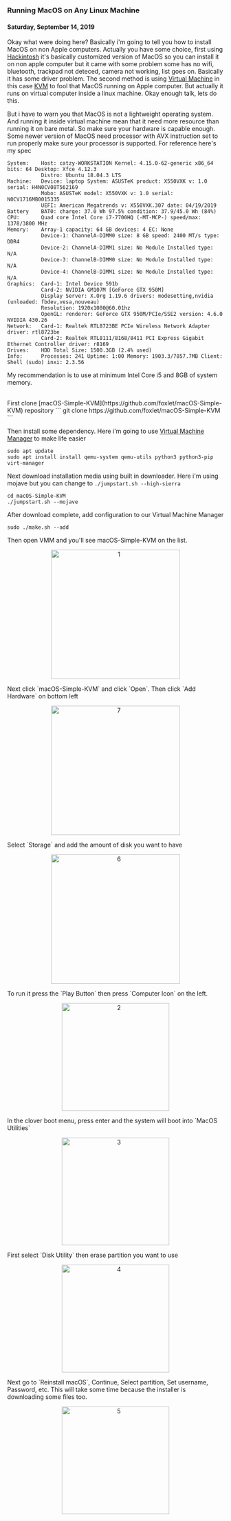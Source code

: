 ### **Running MacOS on Any Linux Machine**
#### Saturday, September 14, 2019
Okay what were doing here? Basically i'm going to tell you how to install MacOS on non Apple computers. 
Actually you have some choice, first using [Hackintosh](https://hackintosh.com/) it's basically customized version of MacOS so 
you can install it on non apple computer but it came with some problem some has no wifi, bluetooth, 
trackpad not deteced, camera not working, list goes on. Basically it has some driver problem. The 
second method is using [Virtual Machine](https://en.wikipedia.org/wiki/Virtual_machine) in this case 
[KVM](https://www.redhat.com/en/topics/virtualization/what-is-KVM) to fool that MacOS running on Apple computer. But actually it 
runs on virtual computer inside a linux machine. Okay enough talk, lets do this.

But i have to warn you that MacOS is not a lightweight operating system. And running it inside virtual machine 
mean that it need more resource than running it on bare metal. So make sure your hardware is capable enough. 
Some newer version of MacOS need processor with AVX instruction set to run properly make sure your processor is 
supported. For reference here's my spec
```
System:    Host: catzy-WORKSTATION Kernel: 4.15.0-62-generic x86_64 bits: 64 Desktop: Xfce 4.12.3
           Distro: Ubuntu 18.04.3 LTS
Machine:   Device: laptop System: ASUSTeK product: X550VXK v: 1.0 serial: H4N0CV08T562169
           Mobo: ASUSTeK model: X550VXK v: 1.0 serial: N0CV1716MB0015335
           UEFI: American Megatrends v: X550VXK.307 date: 04/19/2019
Battery    BAT0: charge: 37.0 Wh 97.5% condition: 37.9/45.0 Wh (84%)
CPU:       Quad core Intel Core i7-7700HQ (-MT-MCP-) speed/max: 1378/3800 MHz
Memory:    Array-1 capacity: 64 GB devices: 4 EC: None
           Device-1: ChannelA-DIMM0 size: 8 GB speed: 2400 MT/s type: DDR4
           Device-2: ChannelA-DIMM1 size: No Module Installed type: N/A
           Device-3: ChannelB-DIMM0 size: No Module Installed type: N/A
           Device-4: ChannelB-DIMM1 size: No Module Installed type: N/A
Graphics:  Card-1: Intel Device 591b
           Card-2: NVIDIA GM107M [GeForce GTX 950M]
           Display Server: X.Org 1.19.6 drivers: modesetting,nvidia (unloaded: fbdev,vesa,nouveau)
           Resolution: 1920x1080@60.01hz
           OpenGL: renderer: GeForce GTX 950M/PCIe/SSE2 version: 4.6.0 NVIDIA 430.26
Network:   Card-1: Realtek RTL8723BE PCIe Wireless Network Adapter driver: rtl8723be
           Card-2: Realtek RTL8111/8168/8411 PCI Express Gigabit Ethernet Controller driver: r8169
Drives:    HDD Total Size: 1500.3GB (2.4% used)
Info:      Processes: 241 Uptime: 1:00 Memory: 1903.3/7857.7MB Client: Shell (sudo) inxi: 2.3.56
```
My recommendation is to use at minimum Intel Core i5 and 8GB of system memory.

<br>
First clone [macOS-Simple-KVM](https://github.com/foxlet/macOS-Simple-KVM) repository
```
git clone https://github.com/foxlet/macOS-Simple-KVM
```

Then install some dependency. Here i'm going to use [Virtual Machine Manager](https://virt-manager.org/) to make life easier
```
sudo apt update
sudo apt install install qemu-system qemu-utils python3 python3-pip virt-manager
```

Next download installation media using built in downloader. Here i'm using mojave but you can change to `./jumpstart.sh --high-sierra`
```
cd macOS-Simple-KVM
./jumpstart.sh --mojave
```

After download complete, add configuration to our Virtual Machine Manager
```
sudo ./make.sh --add
```

Then open VMM and you'll see macOS-Simple-KVM on the list.
<p align="center">
	<img src="./posts/2019-09-13-running-macos-on-any-linux-machine/1.png" height="300px" alt="1">
</p>
Next click `macOS-Simple-KVM` and click `Open`. Then click `Add Hardware` on bottom left
<p align="center">
	<img src="./posts/2019-09-13-running-macos-on-any-linux-machine/7.png" height="300px" alt="7">
</p>
Select `Storage` and add the amount of disk you want to have
<p align="center">
	<img src="./posts/2019-09-13-running-macos-on-any-linux-machine/6.png" height="300px" alt="6">
</p>
To run it press the `Play Button` then press `Computer Icon` on the left. 
<p align="center">
	<img src="./posts/2019-09-13-running-macos-on-any-linux-machine/2.png" height="250px" alt="2">
</p>
In the clover boot menu, press enter and the system will boot into `MacOS Utilities`
<p align="center">
	<img src="./posts/2019-09-13-running-macos-on-any-linux-machine/3.png" height="250px" alt="3">
</p>
First select `Disk Utility` then erase partition you want to use
<p align="center">
	<img src="./posts/2019-09-13-running-macos-on-any-linux-machine/4.png" height="250px" alt="4">
</p>
Next go to `Reinstall macOS`, Continue, Select partition, Set username, Password, etc. 
This will take some time because the installer is downloading some files too.
<p align="center">
	<img src="./posts/2019-09-13-running-macos-on-any-linux-machine/5.png" height="250px" alt="5">
</p>